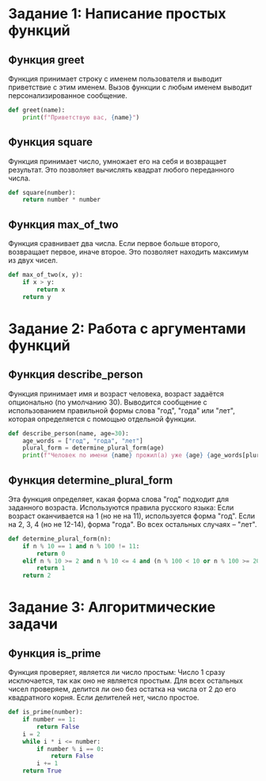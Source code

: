 # Задание 1: Написание простых функций

## Функция greet

Функция принимает строку с именем пользователя и выводит приветствие с этим именем. Вызов функции с любым именем выводит персонализированное сообщение.

```python
def greet(name):
    print(f"Приветствую вас, {name}")
```

## Функция square

Функция принимает число, умножает его на себя и возвращает результат. Это позволяет вычислять квадрат любого переданного числа.

```python
def square(number):
    return number * number
```

## Функция max_of_two

Функция сравнивает два числа. Если первое больше второго, возвращает первое, иначе второе. Это позволяет находить максимум из двух чисел.

```python
def max_of_two(x, y):
    if x > y:
        return x
    return y
```

# Задание 2: Работа с аргументами функций

## Функция describe_person

Функция принимает имя и возраст человека, возраст задаётся опционально (по умолчанию 30). Выводится сообщение с использованием правильной формы слова "год", "года" или "лет", которая определяется с помощью отдельной функции.

```python
def describe_person(name, age=30):
    age_words = ["год", "года", "лет"]
    plural_form = determine_plural_form(age)
    print(f"Человек по имени {name} прожил(а) уже {age} {age_words[plural_form]}")
```

## Функция determine_plural_form

Эта функция определяет, какая форма слова "год" подходит для заданного возраста. Используются правила русского языка:
Если возраст оканчивается на 1 (но не на 11), используется форма "год".
Если на 2, 3, 4 (но не 12-14), форма "года".
Во всех остальных случаях – "лет".

```python
def determine_plural_form(n):
    if n % 10 == 1 and n % 100 != 11:
        return 0
    elif n % 10 >= 2 and n % 10 <= 4 and (n % 100 < 10 or n % 100 >= 20):
        return 1
    return 2
```

# Задание 3: Алгоритмические задачи

## Функция is_prime

Функция проверяет, является ли число простым:
Число 1 сразу исключается, так как оно не является простым.
Для всех остальных чисел проверяем, делится ли оно без остатка на числа от 2 до его квадратного корня. Если делителей нет, число простое.

```python
def is_prime(number):
    if number == 1:
        return False
    i = 2
    while i * i <= number:
        if number % i == 0:
            return False
        i += 1
    return True
```
